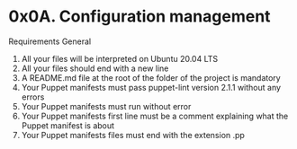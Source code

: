 # 0x0A. Configuration management

Requirements
General

 1. All your files will be interpreted on Ubuntu 20.04 LTS
 2. All your files should end with a new line
 3. A README.md file at the root of the folder of the project is mandatory
 4. Your Puppet manifests must pass puppet-lint version 2.1.1 without any errors
 5. Your Puppet manifests must run without error
 6. Your Puppet manifests first line must be a comment explaining what the Puppet manifest is about
7. Your Puppet manifests files must end with the extension .pp

